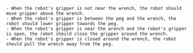 
    - When the robot's gripper is not near the wrench, the robot should move gripper above the wrench.
    - When the robot's gripper is between the peg and the wrench, the robot should lower gripper towards the peg.
    - When the robot's gripper is near the wrench and the robot's gripper is open, the robot should close the gripper around the wrench.
    - When the robot's gripper is closed around the wrench, the robot should pull the wrench away from the peg.